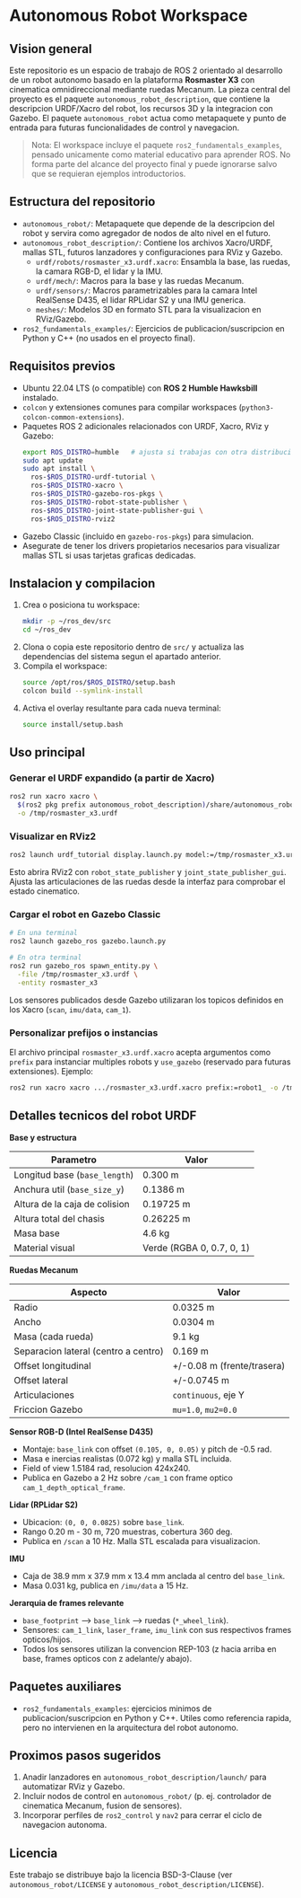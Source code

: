 # Autonomous Robot Workspace

## Vision general
Este repositorio es un espacio de trabajo de ROS&nbsp;2 orientado al desarrollo de un robot autonomo basado en la plataforma **Rosmaster X3** con cinematica omnidireccional mediante ruedas Mecanum. La pieza central del proyecto es el paquete `autonomous_robot_description`, que contiene la descripcion URDF/Xacro del robot, los recursos 3D y la integracion con Gazebo. El paquete `autonomous_robot` actua como metapaquete y punto de entrada para futuras funcionalidades de control y navegacion.

> Nota: El workspace incluye el paquete `ros2_fundamentals_examples`, pensado unicamente como material educativo para aprender ROS. No forma parte del alcance del proyecto final y puede ignorarse salvo que se requieran ejemplos introductorios.

## Estructura del repositorio
- `autonomous_robot/`: Metapaquete que depende de la descripcion del robot y servira como agregador de nodos de alto nivel en el futuro.
- `autonomous_robot_description/`: Contiene los archivos Xacro/URDF, mallas STL, futuros lanzadores y configuraciones para RViz y Gazebo.
  - `urdf/robots/rosmaster_x3.urdf.xacro`: Ensambla la base, las ruedas, la camara RGB-D, el lidar y la IMU.
  - `urdf/mech/`: Macros para la base y las ruedas Mecanum.
  - `urdf/sensors/`: Macros parametrizables para la camara Intel RealSense D435, el lidar RPLidar S2 y una IMU generica.
  - `meshes/`: Modelos 3D en formato STL para la visualizacion en RViz/Gazebo.
- `ros2_fundamentals_examples/`: Ejercicios de publicacion/suscripcion en Python y C++ (no usados en el proyecto final).

## Requisitos previos
- Ubuntu 22.04 LTS (o compatible) con **ROS 2 Humble Hawksbill** instalado.
- `colcon` y extensiones comunes para compilar workspaces (`python3-colcon-common-extensions`).
- Paquetes ROS 2 adicionales relacionados con URDF, Xacro, RViz y Gazebo:
  ```bash
  export ROS_DISTRO=humble   # ajusta si trabajas con otra distribucion
  sudo apt update
  sudo apt install \
    ros-$ROS_DISTRO-urdf-tutorial \
    ros-$ROS_DISTRO-xacro \
    ros-$ROS_DISTRO-gazebo-ros-pkgs \
    ros-$ROS_DISTRO-robot-state-publisher \
    ros-$ROS_DISTRO-joint-state-publisher-gui \
    ros-$ROS_DISTRO-rviz2
  ```
- Gazebo Classic (incluido en `gazebo-ros-pkgs`) para simulacion.
- Asegurate de tener los drivers propietarios necesarios para visualizar mallas STL si usas tarjetas graficas dedicadas.

## Instalacion y compilacion
1. Crea o posiciona tu workspace:
   ```bash
   mkdir -p ~/ros_dev/src
   cd ~/ros_dev
   ```
2. Clona o copia este repositorio dentro de `src/` y actualiza las dependencias del sistema segun el apartado anterior.
3. Compila el workspace:
   ```bash
   source /opt/ros/$ROS_DISTRO/setup.bash
   colcon build --symlink-install
   ```
4. Activa el overlay resultante para cada nueva terminal:
   ```bash
   source install/setup.bash
   ```

## Uso principal
### Generar el URDF expandido (a partir de Xacro)
```bash
ros2 run xacro xacro \
  $(ros2 pkg prefix autonomous_robot_description)/share/autonomous_robot_description/urdf/robots/rosmaster_x3.urdf.xacro \
  -o /tmp/rosmaster_x3.urdf
```

### Visualizar en RViz2
```bash
ros2 launch urdf_tutorial display.launch.py model:=/tmp/rosmaster_x3.urdf
```
Esto abrira RViz2 con `robot_state_publisher` y `joint_state_publisher_gui`. Ajusta las articulaciones de las ruedas desde la interfaz para comprobar el estado cinematico.

### Cargar el robot en Gazebo Classic
```bash
# En una terminal
ros2 launch gazebo_ros gazebo.launch.py

# En otra terminal
ros2 run gazebo_ros spawn_entity.py \
  -file /tmp/rosmaster_x3.urdf \
  -entity rosmaster_x3
```
Los sensores publicados desde Gazebo utilizaran los topicos definidos en los Xacro (`scan`, `imu/data`, `cam_1`).

### Personalizar prefijos o instancias
El archivo principal `rosmaster_x3.urdf.xacro` acepta argumentos como `prefix` para instanciar multiples robots y `use_gazebo` (reservado para futuras extensiones). Ejemplo:
```bash
ros2 run xacro xacro .../rosmaster_x3.urdf.xacro prefix:=robot1_ -o /tmp/robot1.urdf
```

## Detalles tecnicos del robot URDF
**Base y estructura**

| Parametro | Valor |
|-----------|-------|
| Longitud base (`base_length`) | 0.300 m |
| Anchura util (`base_size_y`) | 0.1386 m |
| Altura de la caja de colision | 0.19725 m |
| Altura total del chasis | 0.26225 m |
| Masa base | 4.6 kg |
| Material visual | Verde (RGBA 0, 0.7, 0, 1) |

**Ruedas Mecanum**

| Aspecto | Valor |
|---------|-------|
| Radio | 0.0325 m |
| Ancho | 0.0304 m |
| Masa (cada rueda) | 9.1 kg |
| Separacion lateral (centro a centro) | 0.169 m |
| Offset longitudinal | +/-0.08 m (frente/trasera) |
| Offset lateral | +/-0.0745 m |
| Articulaciones | `continuous`, eje Y |
| Friccion Gazebo | `mu=1.0`, `mu2=0.0` |

**Sensor RGB-D (Intel RealSense D435)**

- Montaje: `base_link` con offset `(0.105, 0, 0.05)` y pitch de -0.5 rad.
- Masa e inercias realistas (0.072 kg) y malla STL incluida.
- Field of view 1.5184 rad, resolucion 424x240.
- Publica en Gazebo a 2 Hz sobre `/cam_1` con frame optico `cam_1_depth_optical_frame`.

**Lidar (RPLidar S2)**

- Ubicacion: `(0, 0, 0.0825)` sobre `base_link`.
- Rango 0.20 m - 30 m, 720 muestras, cobertura 360 deg.
- Publica en `/scan` a 10 Hz. Malla STL escalada para visualizacion.

**IMU**

- Caja de 38.9 mm x 37.9 mm x 13.4 mm anclada al centro del `base_link`.
- Masa 0.031 kg, publica en `/imu/data` a 15 Hz.

**Jerarquia de frames relevante**
- `base_footprint` --> `base_link` --> ruedas (`*_wheel_link`).
- Sensores: `cam_1_link`, `laser_frame`, `imu_link` con sus respectivos frames opticos/hijos.
- Todos los sensores utilizan la convencion REP-103 (z hacia arriba en base, frames opticos con z adelante/y abajo).

## Paquetes auxiliares
- `ros2_fundamentals_examples`: ejercicios minimos de publicacion/suscripcion en Python y C++. Utiles como referencia rapida, pero no intervienen en la arquitectura del robot autonomo.

## Proximos pasos sugeridos
1. Anadir lanzadores en `autonomous_robot_description/launch/` para automatizar RViz y Gazebo.
2. Incluir nodos de control en `autonomous_robot/` (p. ej. controlador de cinematica Mecanum, fusion de sensores).
3. Incorporar perfiles de `ros2_control` y `nav2` para cerrar el ciclo de navegacion autonoma.

## Licencia
Este trabajo se distribuye bajo la licencia BSD-3-Clause (ver `autonomous_robot/LICENSE` y `autonomous_robot_description/LICENSE`).
